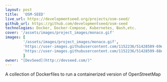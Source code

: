```yaml
---
layout: post
title:  'OSM-SEED'
live_url: https://developmentseed.org/projects/osm-seed/
github_url: https://github.com/developmentseed/osm-seed
technologies: Docker, Docker-Compose, Kubernetes, Bash,etc.
cover: '/assets/images/project_images/monaco.gif'
images: [
        '/assets/images/project_images/monaco.gif',
        'https://user-images.githubusercontent.com/1152236/51428589-69e25200-1bd3-11e9-8e0b-aa6e7f52438c.png',
        'https://user-images.githubusercontent.com/1152236/51428599-88e0e400-1bd3-11e9-8875-476ea73f30af.jpg'
        ]
owner: "[DevSeed](http://devseed.com/)"
---
```

A collection of Dockerfiles to run a containerized version of OpenStreetMap
